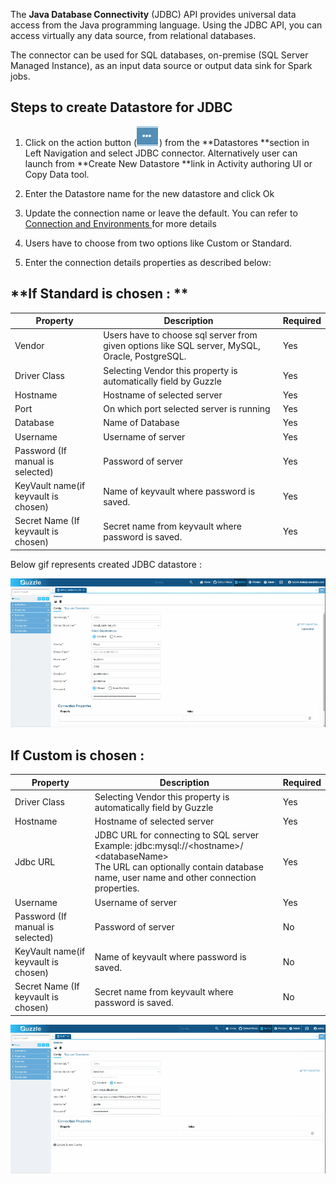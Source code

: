 The **Java Database Connectivity** (JDBC) API provides universal data access from the Java programming language. Using the JDBC API, you can access virtually any data source, from relational databases.

The connector can be used for SQL databases, on-premise (SQL Server Managed Instance), as an input data source or output data sink for Spark jobs.

## Steps to create Datastore for JDBC

1. Click on the action button (![image alt text](/img/docs/how-to-guides/datastores/server_file_system_0.png)) from the **Datastores **section in Left Navigation and select JDBC connector. Alternatively user can launch from **Create New Datastore **link in Activity authoring UI or Copy Data tool.

2. Enter the Datastore name for the new datastore and click Ok

3. Update the connection name or leave the default. You can refer to [Connection and Environments ](http://http) for more details

4. Users have to choose from two options like Custom or Standard.

5. Enter the connection details properties as described below:

## **If Standard is chosen : **
|Property|Description|Required|
|--- |--- |--- |
|Vendor|Users have to choose sql server from given options like SQL server, MySQL, Oracle, PostgreSQL.|Yes|
|Driver Class|Selecting Vendor this property is automatically field by Guzzle|Yes|
|Hostname|Hostname of selected server|Yes|
|Port|On which port selected server is running|Yes|
|Database|Name of Database|Yes|
|Username|Username of server|Yes|
|Password (If manual is selected)|Password of server|Yes|
|KeyVault name(if keyvault is chosen)|Name of keyvault where password is saved.|Yes|
|Secret Name (If keyvault is chosen)|Secret name from keyvault where password is saved.|Yes|


 Below gif represents created JDBC datastore :

![image alt text](/img/docs/how-to-guides/datastores/jdbc_1.gif)

## **If Custom is chosen :** 

|Property|Description|Required|
|--- |--- |--- |
|Driver Class|Selecting Vendor this property is automatically field by Guzzle|Yes|
|Hostname|Hostname of selected server|Yes|
|Jdbc URL|JDBC URL for connecting to SQL server<br /> Example: jdbc:mysql://&lt;hostname&gt;/ &lt;databaseName&gt;<br /> The URL can optionally contain database name, user name and other connection properties.|Yes|
|Username|Username of server|Yes|
|Password (If manual is selected)|Password of server|No|
|KeyVault name(if keyvault is chosen)|Name of keyvault where password is saved.|No|
|Secret Name (If keyvault is chosen)|Secret name from keyvault where password is saved.|No|



![image alt text](/img/docs/how-to-guides/datastores/jdbc_2.gif)

